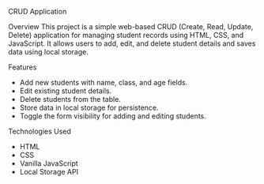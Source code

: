 CRUD Application

Overview
This project is a simple web-based CRUD (Create, Read, Update, Delete) application for managing student records using HTML, CSS, and JavaScript.
It allows users to add, edit, and delete student details and saves data using local storage.


Features
- Add new students with name, class, and age fields.
- Edit existing student details.
- Delete students from the table.
- Store data in local storage for persistence.
- Toggle the form visibility for adding and editing students.

Technologies Used
- HTML
- CSS
- Vanilla JavaScript
- Local Storage API
